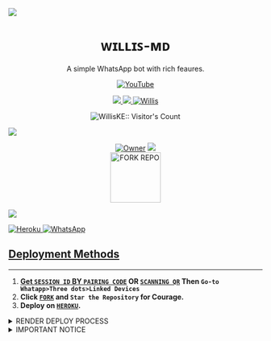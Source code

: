 <a><img src="https://i.imgur.com/LyHic3i.gif'"/></a>
<h1 align="center"> ᴡɪʟʟɪꜱ-ᴍᴅ </h1><a>
<p align="center"> A simple WhatsApp bot with rich feaures. </p>

<p align="center">
  <a href="https://youtube.com/c/WillisWrld">
      <img alt="YouTube" height="" src="https://telegra.ph/file/d7b133573a5a3622775e6.jpg">
  </a
</p>
    
   
   
<p align="center">
   <a href="https://github.com/WillisKE/Suhail/fork">
    <img src="https://img.shields.io/github/forks/WillisKE/Suhail?style=flat-square&logo=github&color=darkred">
   </a>
  <a href="https://github.com/WillisKE/Suhail/stargazers"> 
     <img src="https://img.shields.io/github/stars/WillisKE/Suhail?style=flat-square&logo=github&color=darkred">
 </a>



  <a aria-label="Willis Md is free to use" href="https://youtube.com/c/WillisWrld" target="_blank">
    <img alt="Willis" src="https://img.shields.io/youtube/channel/subscribers/UCxyNZOmHRr2-Je3yNwfV_mg" target="_blank" />
  </a>

</p>
<p align="center"><img src="https://profile-counter.glitch.me/{WillisKE}/count.svg" alt="WillisKE:: Visitor's Count" /></p>

<a><img src="https://i.imgur.com/LyHic3i.gif'"/></a>

<p align="center">

 <a href="https://github.com/WillisKE">
 <img title="Owner" src="https://img.shields.io/badge/WillisKE-darkred?style=flat-square&logo=github&label=Owner"></a>
   <a href="https://github.com/WillisKE">
    <img src="https://img.shields.io/github/followers/WillisKE?style=flat-square&logo=github&color=darkred">
    <br>
    <a href="https://github.com/WillisKE/Suhail"><img src="https://img.shields.io/badge/Fork%20-Repo-darkred" alt="FORK REPO" width="100"
    </a>

   

<a><img src="https://i.imgur.com/LyHic3i.gif'"/></a>

<a href="https://dashboard.heroku.com/new?template=https://github.com/WillisKE/Suhail">
 <img title="Heroku" src="https://img.shields.io/badge/Deploy%20-Heroku-darkred?style=for-the-badge&logo=Heroku&logoColor=Red" alt="Heroku"
</a>  
 <a href="https://whatsapp.com/channel/0029VaZ8Q0Y1XquZ673Uvs0m">
 <img title="WhatsApp" src="https://img.shields.io/badge/WhatsApp%20-Channel-darkgred?style=for-the-badge&logo=WhatsApp&logoColor=Red" alt="WhatsApp">

## Deployment Methods
---
1.  **Get `SESSION ID` BY [`PAIRING CODE`](https://sessionpair.onrender.com/pair) OR [`SCANNING QR`](https://sessionpair.onrender.com/qr) Then `Go-to Whatapp>Three dots>Linked Devices`**
2.  **Click [`FORK`](https://github.com/WillisKE/Suhail/fork) and `Star the Repository` for Courage.**
3.  **Deploy on [`HEROKU`](https://dashboard.heroku.com/new?template=https://github.com/WillisKE/Suhail).**

 <details close>
<summary>RENDER DEPLOY PROCESS</summary>
   
    1: Click "NEW".
    2: Select "Web Service".
    3: Click "Build and deploy from a Git repository".
    4: Now Choose this forked git repo from list.
    5: And JUST CLICK "Connect". 
   </details>


<details close>  
<summary> IMPORTANT NOTICE</summary>

- *Willis-Md is not made by `WhatsApp Inc.` Sometimes or misusing the bot might `ban` your `WhatsApp account!`*
- *In that case, I'm not responsible for banning your account.*
- *Use Suhail-Md at your own risk by keeping this warning in mind.*
  <deatails>

```
https://dashboard.heroku.com/new?template=
```
